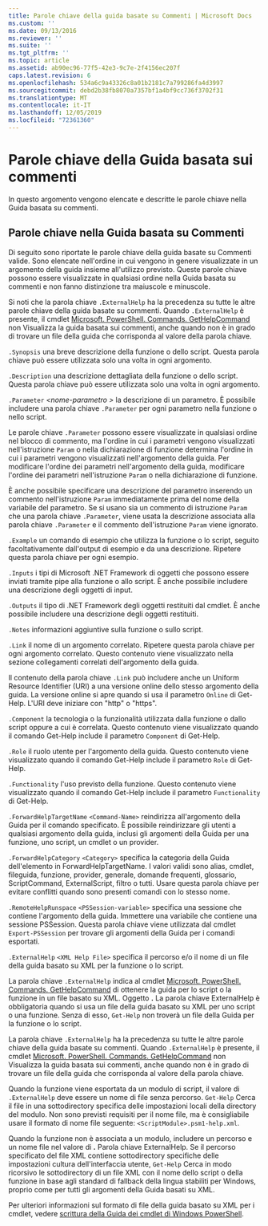 ```yaml
---
title: Parole chiave della guida basate su Commenti | Microsoft Docs
ms.custom: ''
ms.date: 09/13/2016
ms.reviewer: ''
ms.suite: ''
ms.tgt_pltfrm: ''
ms.topic: article
ms.assetid: ab90ec96-77f5-42e3-9c7e-2f4156ec207f
caps.latest.revision: 6
ms.openlocfilehash: 534a6c9a43326c8a01b2181c7a799286fa4d3997
ms.sourcegitcommit: debd2b38fb8070a7357bf1a4bf9cc736f3702f31
ms.translationtype: MT
ms.contentlocale: it-IT
ms.lasthandoff: 12/05/2019
ms.locfileid: "72361360"
---
```

# <a name="comment-based-help-keywords"></a>Parole chiave della Guida basata sui commenti

In questo argomento vengono elencate e descritte le parole chiave nella Guida basata su commenti.

## <a name="keywords-in-comment-based-help"></a>Parole chiave nella Guida basata su Commenti

Di seguito sono riportate le parole chiave della guida basate su Commenti valide. Sono elencate nell'ordine in cui vengono in genere visualizzate in un argomento della guida insieme all'utilizzo previsto. Queste parole chiave possono essere visualizzate in qualsiasi ordine nella Guida basata su commenti e non fanno distinzione tra maiuscole e minuscole.

Si noti che la parola chiave `.ExternalHelp` ha la precedenza su tutte le altre parole chiave della guida basate su commenti. Quando `.ExternalHelp` è presente, il cmdlet [Microsoft. PowerShell. Commands. GetHelpCommand](/dotnet/api/Microsoft.PowerShell.Commands.gethelpcommand) non Visualizza la guida basata sui commenti, anche quando non è in grado di trovare un file della guida che corrisponda al valore della parola chiave.

`.Synopsis` una breve descrizione della funzione o dello script. Questa parola chiave può essere utilizzata solo una volta in ogni argomento.

`.Description` una descrizione dettagliata della funzione o dello script. Questa parola chiave può essere utilizzata solo una volta in ogni argomento.

`.Parameter` *\<nome-parametro >* la descrizione di un parametro. È possibile includere una parola chiave `.Parameter` per ogni parametro nella funzione o nello script.

Le parole chiave `.Parameter` possono essere visualizzate in qualsiasi ordine nel blocco di commento, ma l'ordine in cui i parametri vengono visualizzati nell'istruzione `Param` o nella dichiarazione di funzione determina l'ordine in cui i parametri vengono visualizzati nell'argomento della guida. Per modificare l'ordine dei parametri nell'argomento della guida, modificare l'ordine dei parametri nell'istruzione `Param` o nella dichiarazione di funzione.

È anche possibile specificare una descrizione del parametro inserendo un commento nell'istruzione `Param` immediatamente prima del nome della variabile del parametro. Se si usano sia un commento di istruzione `Param` che una parola chiave `.Parameter`, viene usata la descrizione associata alla parola chiave `.Parameter` e il commento dell'istruzione `Param` viene ignorato.

`.Example` un comando di esempio che utilizza la funzione o lo script, seguito facoltativamente dall'output di esempio e da una descrizione. Ripetere questa parola chiave per ogni esempio.

`.Inputs` i tipi di Microsoft .NET Framework di oggetti che possono essere inviati tramite pipe alla funzione o allo script. È anche possibile includere una descrizione degli oggetti di input.

`.Outputs` il tipo di .NET Framework degli oggetti restituiti dal cmdlet. È anche possibile includere una descrizione degli oggetti restituiti.

`.Notes` informazioni aggiuntive sulla funzione o sullo script.

`.Link` il nome di un argomento correlato. Ripetere questa parola chiave per ogni argomento correlato. Questo contenuto viene visualizzato nella sezione collegamenti correlati dell'argomento della guida.

Il contenuto della parola chiave `.Link` può includere anche un Uniform Resource Identifier (URI) a una versione online dello stesso argomento della guida. La versione online si apre quando si usa il parametro `Online` di Get-Help. L'URI deve iniziare con "http" o "https".

`.Component` la tecnologia o la funzionalità utilizzata dalla funzione o dallo script oppure a cui è correlata. Questo contenuto viene visualizzato quando il comando Get-Help include il parametro `Component` di Get-Help.

`.Role` il ruolo utente per l'argomento della guida. Questo contenuto viene visualizzato quando il comando Get-Help include il parametro `Role` di Get-Help.

`.Functionality` l'uso previsto della funzione. Questo contenuto viene visualizzato quando il comando Get-Help include il parametro `Functionality` di Get-Help.

`.ForwardHelpTargetName` `<Command-Name>` reindirizza all'argomento della Guida per il comando specificato. È possibile reindirizzare gli utenti a qualsiasi argomento della guida, inclusi gli argomenti della Guida per una funzione, uno script, un cmdlet o un provider.

`.ForwardHelpCategory` `<Category>` specifica la categoria della Guida dell'elemento in ForwardHelpTargetName. I valori validi sono alias, cmdlet, fileguida, funzione, provider, generale, domande frequenti, glossario, ScriptCommand, ExternalScript, filtro o tutti. Usare questa parola chiave per evitare conflitti quando sono presenti comandi con lo stesso nome.

`.RemoteHelpRunspace` `<PSSession-variable>` specifica una sessione che contiene l'argomento della guida. Immettere una variabile che contiene una sessione PSSession. Questa parola chiave viene utilizzata dal cmdlet `Export-PSSession` per trovare gli argomenti della Guida per i comandi esportati.

`.ExternalHelp` `<XML Help File>` specifica il percorso e/o il nome di un file della guida basato su XML per la funzione o lo script.

La parola chiave `.ExternalHelp` indica al cmdlet [Microsoft. PowerShell. Commands. GetHelpCommand](/dotnet/api/Microsoft.PowerShell.Commands.gethelpcommand) di ottenere la guida per lo script o la funzione in un file basato su XML. Oggetto **.** La parola chiave ExternalHelp è obbligatoria quando si usa un file della guida basato su XML per uno script o una funzione. Senza di esso, `Get-Help` non troverà un file della Guida per la funzione o lo script.

La parola chiave `.ExternalHelp` ha la precedenza su tutte le altre parole chiave della guida basate su commenti. Quando `.ExternalHelp` è presente, il cmdlet [Microsoft. PowerShell. Commands. GetHelpCommand](/dotnet/api/Microsoft.PowerShell.Commands.gethelpcommand) non Visualizza la guida basata sui commenti, anche quando non è in grado di trovare un file della guida che corrisponda al valore della parola chiave.

Quando la funzione viene esportata da un modulo di script, il valore di `.ExternalHelp` deve essere un nome di file senza percorso. `Get-Help` Cerca il file in una sottodirectory specifica delle impostazioni locali della directory del modulo. Non sono previsti requisiti per il nome file, ma è consigliabile usare il formato di nome file seguente: `<ScriptModule>.psm1-help.xml`.

Quando la funzione non è associata a un modulo, includere un percorso e un nome file nel valore di **.** Parola chiave ExternalHelp. Se il percorso specificato del file XML contiene sottodirectory specifiche delle impostazioni cultura dell'interfaccia utente, `Get-Help` Cerca in modo ricorsivo le sottodirectory di un file XML con il nome dello script o della funzione in base agli standard di fallback della lingua stabiliti per Windows, proprio come per tutti gli argomenti della Guida basati su XML.

Per ulteriori informazioni sul formato di file della guida basato su XML per i cmdlet, vedere [scrittura della Guida dei cmdlet di Windows PowerShell](./writing-help-for-windows-powershell-cmdlets.md).